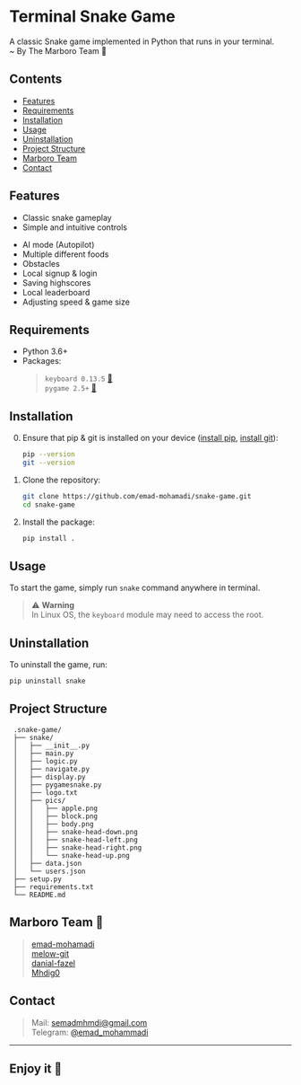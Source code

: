 # Terminal Snake Game

A classic Snake game implemented in Python that runs in your terminal.\
~ By The Marboro Team 🐍

## Contents
- [Features](#features)
- [Requirements](#requirements)
- [Installation](#installation)
- [Usage](#usage)
- [Uninstallation](#uninstallation)
- [Project Structure](#project-structure)
- [Marboro Team](#marboro-team-🐍)
- [Contact](#contact)

## Features
- Classic snake gameplay
- Simple and intuitive controls
+ AI mode (Autopilot)
+ Multiple different foods
+ Obstacles
+ Local signup & login
+ Saving highscores
+ Local leaderboard
+ Adjusting speed & game size


## Requirements
+ Python 3.6+
+ Packages:
    > `keyboard 0.13.5` [🔗](https://github.com/boppreh/keyboard)\
    > `pygame 2.5+` [🔗](https://github.com/pygame/pygame)

## Installation
0. Ensure that pip & git is installed on your device ([install pip](https://pip.pypa.io/en/stable/installation/), [install git](https://github.com/git-guides/install-git)):
   ```bash
   pip --version
   git --version
   ```
1. Clone the repository:
   ```bash
   git clone https://github.com/emad-mohamadi/snake-game.git
   cd snake-game
   ```
2. Install the package:
   ```bash
   pip install .
   ```
## Usage
To start the game, simply run `snake` command anywhere in terminal.
> ⚠️ **Warning**\
In Linux OS, the `keyboard` module may need to access the root.
## Uninstallation
To uninstall the game, run:
   ```bash
   pip uninstall snake
   ```
## Project Structure
  ```
   .snake-game/
   ├── snake/
   │   ├── __init__.py
   │   ├── main.py           
   │   ├── logic.py
   │   ├── navigate.py
   │   ├── display.py
   │   ├── pygamesnake.py
   │   ├── logo.txt
   │   ├── pics/
   │   │   ├── apple.png
   │   │   ├── block.png
   │   │   ├── body.png
   │   │   ├── snake-head-down.png
   │   │   ├── snake-head-left.png
   │   │   ├── snake-head-right.png
   │   │   └── snake-head-up.png
   │   ├── data.json
   │   └── users.json
   ├── setup.py
   ├── requirements.txt
   └── README.md
   ```
## Marboro Team 🐍
> [emad-mohamadi](https://github.com/emad-mohamadi)\
 [melow-git](https://github.com/melow-git)\
 [danial-fazel](https://github.com/danial-fazel)\
 [Mhdig0](https://github.com/Mhdig0)

## Contact
>Mail: semadmhmdi@gmail.com \
Telegram: [@emad_mohammadi](https://t.me/emad_mohammadi)
----
## **Enjoy it** 🍵
